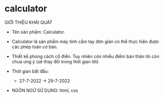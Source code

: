 # calculator

GIỚI THIỆU KHÁI QUÁT
- Tên sản phẩm: Calculator.
- Calculator là sản phẩm máy tính cầm tay đơn giản có thể thực hiện được các phép toán cơ bản.
- Thiết kế phong cách cổ điển. Tuy nhiên còn nhiều điểm bản thân tôi còn chưa ưng ý (sẽ thay đổi trong thời gian tới)
- Thời gian bắt đầu: 
    - 27-7-2022 -> 29-7-2022

- NGÔN NGỮ SỬ DỤNG: html, css

